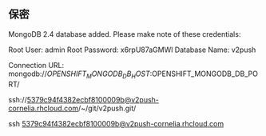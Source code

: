## 保密 ##

MongoDB 2.4 database added.  Please make note of these credentials:

   Root User:     admin
   Root Password: x6rpU87aGMWl
   Database Name: v2push

Connection URL: mongodb://$OPENSHIFT_MONGODB_DB_HOST:$OPENSHIFT_MONGODB_DB_PORT/



ssh://5379c94f4382ecbf8100009b@v2push-cornelia.rhcloud.com/~/git/v2push.git/

ssh 5379c94f4382ecbf8100009b@v2push-cornelia.rhcloud.com